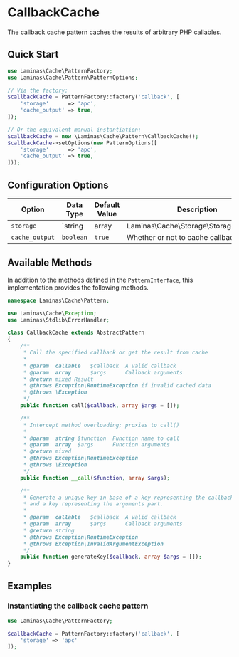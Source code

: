 # CallbackCache


The callback cache pattern caches the results of arbitrary PHP callables.

## Quick Start

```php
use Laminas\Cache\PatternFactory;
use Laminas\Cache\Pattern\PatternOptions;

// Via the factory:
$callbackCache = PatternFactory::factory('callback', [
    'storage'      => 'apc',
    'cache_output' => true,
]);

// Or the equivalent manual instantiation:
$callbackCache = new \Laminas\Cache\Pattern\CallbackCache();
$callbackCache->setOptions(new PatternOptions([
    'storage'      => 'apc',
    'cache_output' => true,
]));
```

## Configuration Options

Option | Data Type | Default Value | Description
------ | --------- | ------------- | -----------
`storage` | `string | array | Laminas\Cache\Storage\StorageInterface` | none | Adapter used for reading and writing cached data.
`cache_output` | `boolean` | `true` | Whether or not to cache callback output.

## Available Methods

In addition to the methods defined in the `PatternInterface`, this
implementation provides the following methods.

```php
namespace Laminas\Cache\Pattern;

use Laminas\Cache\Exception;
use Laminas\Stdlib\ErrorHandler;

class CallbackCache extends AbstractPattern
{
    /**
     * Call the specified callback or get the result from cache
     *
     * @param  callable   $callback  A valid callback
     * @param  array      $args      Callback arguments
     * @return mixed Result
     * @throws Exception\RuntimeException if invalid cached data
     * @throws \Exception
     */
    public function call($callback, array $args = []);

    /**
     * Intercept method overloading; proxies to call()
     *
     * @param  string $function  Function name to call
     * @param  array  $args      Function arguments
     * @return mixed
     * @throws Exception\RuntimeException
     * @throws \Exception
     */
    public function __call($function, array $args);

    /**
     * Generate a unique key in base of a key representing the callback part
     * and a key representing the arguments part.
     *
     * @param  callable   $callback  A valid callback
     * @param  array      $args      Callback arguments
     * @return string
     * @throws Exception\RuntimeException
     * @throws Exception\InvalidArgumentException
     */
    public function generateKey($callback, array $args = []);
}
```

## Examples

### Instantiating the callback cache pattern

```php
use Laminas\Cache\PatternFactory;

$callbackCache = PatternFactory::factory('callback', [
    'storage' => 'apc'
]);
```
